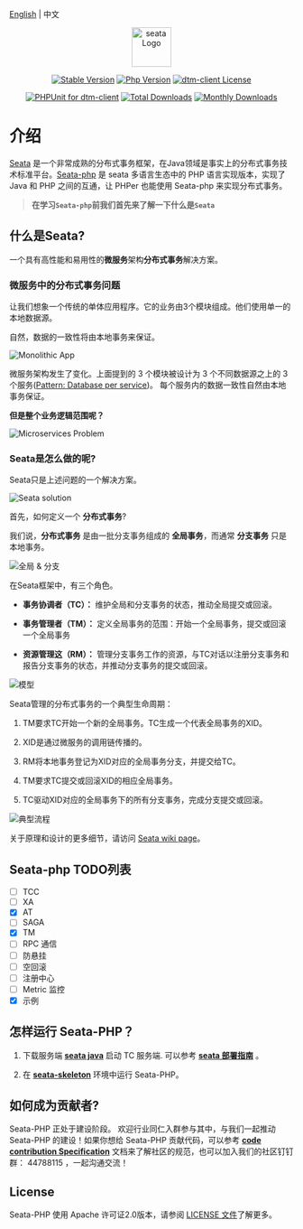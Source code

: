 [English](./README.md) | 中文

<p align="center"><a href="https://hyperf.wiki" target="_blank" rel="noopener noreferrer"><img width="70" src="https://img.alicdn.com/imgextra/i1/O1CN011z0JfQ2723QgDiWuH_!!6000000007738-2-tps-1497-401.png" alt="seata Logo"></a></p>

<p align="center">
  <a href="https://github.com/seata/seata-php/releases"><img src="https://poser.pugx.org/dtm-php/dtm-client/v/stable" alt="Stable Version"></a>
  <a href="https://www.php.net"><img src="https://img.shields.io/badge/php-%3E=8.0-brightgreen.svg?maxAge=2592000" alt="Php Version"></a>
  <a href="https://github.com/seata/seata-php/master/LICENSE"><img src="https://img.shields.io/github/license/seata/seata-php.svg" alt="dtm-client License"></a>
</p>
<p align="center">
  <a href="https://github.com/seata/seata-php/actions"><img src="https://github.com/dtm-php/dtm-client/actions/workflows/test.yml/badge.svg" alt="PHPUnit for dtm-client"></a>
  <a href="https://packagist.org/packages/seata/seata"><img src="https://poser.pugx.org/seata/seata/downloads" alt="Total Downloads"></a>
  <a href="https://packagist.org/packages/seata/seata"><img src="https://poser.pugx.org/seata/seata/d/monthly" alt="Monthly Downloads"></a>
</p>

# 介绍

[Seata](https://github.com/seata/seata) 是一个非常成熟的分布式事务框架，在Java领域是事实上的分布式事务技术标准平台。[Seata-php](https://github.com/seata/seata-php) 是 seata 多语言生态中的 PHP 语言实现版本，实现了 Java 和 PHP 之间的互通，让 PHPer 也能使用 Seata-php 来实现分布式事务。

> **在学习`Seata-php`前我们首先来了解一下什么是`Seata`**

## 什么是Seata?

一个具有高性能和易用性的**微服务**架构**分布式事务**解决方案。

### 微服务中的分布式事务问题

让我们想象一个传统的单体应用程序。它的业务由3个模块组成。他们使用单一的本地数据源。

自然，数据的一致性将由本地事务来保证。

![Monolithic App](https://img.alicdn.com/imgextra/i3/O1CN01FTtjyG1H4vvVh1sNY_!!6000000000705-0-tps-1106-678.jpg)

微服务架构发生了变化。上面提到的 3 个模块被设计为 3 个不同数据源之上的 3 个服务([Pattern: Database per service](http://microservices.io/patterns/data/database-per-service.html))。 每个服务内的数据一致性自然由本地事务保证。

**但是整个业务逻辑范围呢？**

![Microservices Problem](https://img.alicdn.com/imgextra/i1/O1CN01DXkc3o1te9mnJcHOr_!!6000000005926-0-tps-1268-804.jpg)

### Seata是怎么做的呢?

Seata只是上述问题的一个解决方案。

![Seata solution](https://img.alicdn.com/imgextra/i1/O1CN01FheliH1k5VHIRob3p_!!6000000004632-0-tps-1534-908.jpg)

首先，如何定义一个 **分布式事务**?

我们说，**分布式事务** 是由一批分支事务组成的 **全局事务**，而通常 **分支事务** 只是本地事务。

![全局 & 分支](https://cdn.nlark.com/lark/0/2018/png/18862/1545015454979-a18e16f6-ed41-44f1-9c7a-bd82c4d5ff99.png)

在Seata框架中，有三个角色。

- **事务协调者（TC）：** 维护全局和分支事务的状态，推动全局提交或回滚。

- **事务管理者（TM）：** 定义全局事务的范围：开始一个全局事务，提交或回滚一个全局事务

- **资源管理这（RM）：** 管理分支事务工作的资源，与TC对话以注册分支事务和报告分支事务的状态，并推动分支事务的提交或回滚。

![模型](https://cdn.nlark.com/lark/0/2018/png/18862/1545013915286-4a90f0df-5fda-41e1-91e0-2aa3d331c035.png)

Seata管理的分布式事务的一个典型生命周期：

1. TM要求TC开始一个新的全局事务。TC生成一个代表全局事务的XID。

2. XID是通过微服务的调用链传播的。

3. RM将本地事务登记为XID对应的全局事务分支，并提交给TC。

4. TM要求TC提交或回滚XID的相应全局事务。

5. TC驱动XID对应的全局事务下的所有分支事务，完成分支提交或回滚。

![典型流程](https://cdn.nlark.com/lark/0/2018/png/18862/1545296917881-26fabeb9-71fa-4f3e-8a7a-fc317d3389f4.png)

关于原理和设计的更多细节，请访问 [Seata wiki page](https://github.com/seata/seata/wiki)。

## Seata-php TODO列表

- [ ] TCC
- [ ] XA
- [x] AT
- [ ] SAGA
- [x] TM
- [ ] RPC 通信
- [ ] 防悬挂
- [ ] 空回滚
- [ ] 注册中心
- [ ] Metric 监控
- [x] 示例

## 怎样运行 Seata-PHP？

1. 下载服务端 [**seata java**](https://seata.io/zh-cn/blog/download.html) 启动 TC 服务端. 可以参考 [**seata 部署指南**](https://seata.io/zh-cn/docs/ops/deploy-guide-beginner.html) 。

2. 在 [**seata-skeleton**](https://github.com/PandaLIU-1111/seata-skeleton) 环境中运行 Seata-PHP。


## 如何成为贡献者?

Seata-PHP 正处于建设阶段。 欢迎行业同仁入群参与其中，与我们一起推动 Seata-PHP 的建设！如果你想给 Seata-PHP 贡献代码，可以参考 [**code contribution Specification**](./300.contributing/README.md) 文档来了解社区的规范，也可以加入我们的社区钉钉群： 44788115 ，一起沟通交流！

## License

Seata-PHP 使用 Apache 许可证2.0版本，请参阅 [LICENSE 文件](https://github.com/seata/seata-php/blob/master/LICENSE)了解更多。
